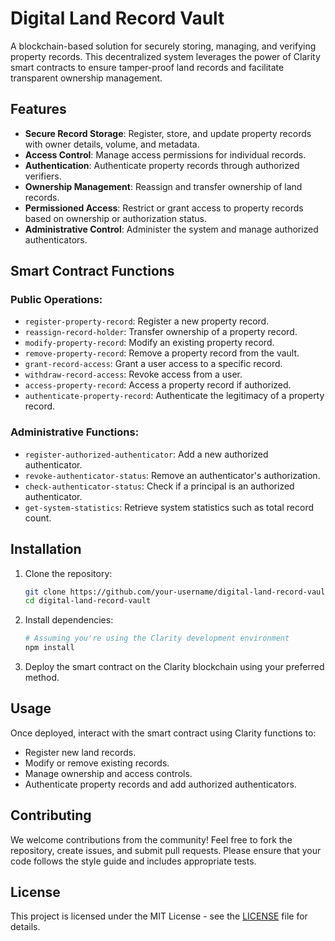 # Digital Land Record Vault

A blockchain-based solution for securely storing, managing, and verifying property records. This decentralized system leverages the power of Clarity smart contracts to ensure tamper-proof land records and facilitate transparent ownership management. 

## Features

- **Secure Record Storage**: Register, store, and update property records with owner details, volume, and metadata.
- **Access Control**: Manage access permissions for individual records.
- **Authentication**: Authenticate property records through authorized verifiers.
- **Ownership Management**: Reassign and transfer ownership of land records.
- **Permissioned Access**: Restrict or grant access to property records based on ownership or authorization status.
- **Administrative Control**: Administer the system and manage authorized authenticators.

## Smart Contract Functions

### Public Operations:
- `register-property-record`: Register a new property record.
- `reassign-record-holder`: Transfer ownership of a property record.
- `modify-property-record`: Modify an existing property record.
- `remove-property-record`: Remove a property record from the vault.
- `grant-record-access`: Grant a user access to a specific record.
- `withdraw-record-access`: Revoke access from a user.
- `access-property-record`: Access a property record if authorized.
- `authenticate-property-record`: Authenticate the legitimacy of a property record.

### Administrative Functions:
- `register-authorized-authenticator`: Add a new authorized authenticator.
- `revoke-authenticator-status`: Remove an authenticator's authorization.
- `check-authenticator-status`: Check if a principal is an authorized authenticator.
- `get-system-statistics`: Retrieve system statistics such as total record count.

## Installation

1. Clone the repository:
   ```bash
   git clone https://github.com/your-username/digital-land-record-vault.git
   cd digital-land-record-vault
   ```

2. Install dependencies:
   ```bash
   # Assuming you're using the Clarity development environment
   npm install
   ```

3. Deploy the smart contract on the Clarity blockchain using your preferred method.

## Usage

Once deployed, interact with the smart contract using Clarity functions to:
- Register new land records.
- Modify or remove existing records.
- Manage ownership and access controls.
- Authenticate property records and add authorized authenticators.

## Contributing

We welcome contributions from the community! Feel free to fork the repository, create issues, and submit pull requests. Please ensure that your code follows the style guide and includes appropriate tests.

## License

This project is licensed under the MIT License - see the [LICENSE](LICENSE) file for details.

